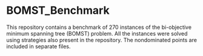 # BOMST_Benchmark
This repository contains a benchmark of 270 instances of the bi-objective minimum spanning tree (BOMST) problem. All the instances were solved using strategies also present in the repository. The nondominated points are included in separate files.
